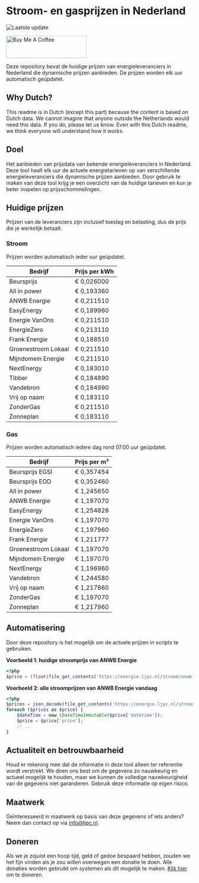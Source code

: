 # Stroom- en gasprijzen in Nederland

![Laatste update](https://img.shields.io/badge/laatste%20update-2024--08--05%2013%3A00%20CET-brightgreen)

<a href="https://www.buymeacoffee.com/Lars-" target="_blank"><img src="https://cdn.buymeacoffee.com/buttons/v2/default-orange.png" alt="Buy Me A Coffee" height="60" style="height: 60px !important;width: 217px !important;" ></a>

Deze repository bevat de huidige prijzen van energieleveranciers in Nederland die dynamische prijzen aanbieden. De prijzen worden elk uur automatisch geüpdatet.

## Why Dutch?

This readme is in Dutch (except this part) because the content is based on Dutch data. We cannot imagine that anyone outside the Netherlands would need this data. If you do, please let us know. Even with this Dutch readme, we think
everyone will understand how it works.

## Doel

Het aanbieden van prijsdata van bekende energieleveranciers in Nederland. Deze tool haalt elk uur de actuele energietarieven op van verschillende energieleveranciers die dynamische prijzen aanbieden. Door gebruik te maken van deze tool
krijg je een overzicht van de huidige tarieven en kun je beter inspelen op prijsschommelingen.

## Huidige prijzen

Prijzen van de leveranciers zijn inclusief toeslag en belasting, dus de prijs die je werkelijk betaalt.

### Stroom

Prijzen worden automatisch ieder uur geüpdatet.

 Bedrijf | Prijs per kWh 
---------|---------------
Beursprijs | € 0,026000
All in power | € 0,193360
ANWB Energie | € 0,211510
EasyEnergy | € 0,189960
Energie VanOns | € 0,211510
EnergieZero | € 0,213110
Frank Energie | € 0,188510
Groenestroom Lokaal | € 0,211510
Mijndomein Energie | € 0,211510
NextEnergy | € 0,183010
Tibber | € 0,184890
Vandebron | € 0,184990
Vrij op naam | € 0,183110
ZonderGas | € 0,211510
Zonneplan | € 0,183110


### Gas

Prijzen worden automatisch iedere dag rond 07.00 uur geüpdatet.

 Bedrijf | Prijs per m³ 
---------|--------------
Beursprijs EGSI | € 0,357454
Beursprijs EOD | € 0,352460
All in power | € 1,245650
ANWB Energie | € 1,197070
EasyEnergy | € 1,254828
Energie VanOns | € 1,197070
EnergieZero | € 1,197960
Frank Energie | € 1,211777
Groenestroom Lokaal | € 1,197070
Mijndomein Energie | € 1,197070
NextEnergy | € 1,196960
Vandebron | € 1,244580
Vrij op naam | € 1,217860
ZonderGas | € 1,197070
Zonneplan | € 1,217960


## Automatisering

Door deze repository is het mogelijk om de actuele prijzen in scripts te gebruiken.

**Voorbeeld 1: huidige stroomprijs van ANWB Energie**

```php
<?php
$price = (float)file_get_contents('https://energie.ljpc.nl/stroom/anwb-energie-nu.txt');

```

**Voorbeeld 2: alle stroomprijzen van ANWB Energie vandaag**

```php
<?php
$prices = json_decode(file_get_contents('https://energie.ljpc.nl/stroom/all-in-power-vandaag.json'),true);
foreach ($prices as $price) {
    $dateTime = new \DateTimeImmutable($price['datetime']);
    $price = $price['price'];
    // ...
}
```

## Actualiteit en betrouwbaarheid

Houd er rekening mee dat de informatie in deze tool alleen ter referentie wordt verstrekt. We doen ons best om de gegevens zo nauwkeurig en actueel mogelijk te houden, maar we kunnen de volledige nauwkeurigheid van de gegevens niet
garanderen. Gebruik deze informatie op eigen risico.

## Maatwerk

Geïnteresseerd in maatwerk op basis van deze gegevens of iets anders? Neem dan contact op
via [info@ljpc.nl](mailto:info@ljpc.nl?subject=Energie%20prijzen).

## Doneren

Als we je zojuist een hoop tijd, geld of gedoe bespaard hebben, zouden we het fijn vinden als je zou willen overwegen een
donatie te doen. Alle donaties worden gebruikt om systemen als dit mogelijk te
maken. [Klik hier](https://www.buymeacoffee.com/Lars-) om te doneren.
